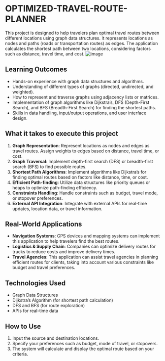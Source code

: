 # OPTIMIZED-TRAVEL-ROUTE-PLANNER

This project is designed to help travelers plan optimal travel routes between different locations using graph data structures. It represents locations as nodes and paths (roads or transportation routes) as edges. The application calculates the shortest path between two locations, considering factors such as distance, travel time, and cost.
![image](https://github.com/user-attachments/assets/b50c0f64-1f23-41e7-bd62-4c8404b2d4bc)

## Learning Outcomes

- Hands-on experience with graph data structures and algorithms.
- Understanding of different types of graphs (directed, undirected, and weighted).
- How to represent and traverse graphs using adjacency lists or matrices.
- Implementation of graph algorithms like Dijkstra’s, DFS (Depth-First Search), and BFS (Breadth-First Search) for finding the shortest paths.
- Skills in data handling, input/output operations, and user interface design.

## What it takes to execute this project

1. **Graph Representation**: Represent locations as nodes and edges as travel routes. Assign weights to edges based on distance, travel time, or cost.
2. **Graph Traversal**: Implement depth-first search (DFS) or breadth-first search (BFS) to find possible routes.
3. **Shortest Path Algorithms**: Implement algorithms like Dijkstra’s for finding optimal routes based on factors like distance, time, or cost.
4. **Efficient Path-finding**: Utilize data structures like priority queues or heaps to optimize path-finding efficiency.
5. **Constraints Handling**: Handle constraints such as budget, travel mode, or stopover preferences.
6. **External API Integration**: Integrate with external APIs for real-time updates, location data, or travel information.


## Real-World Applications

- **Navigation Systems**: GPS devices and mapping systems can implement this application to help travelers find the best routes.
- **Logistics & Supply Chain**: Companies can optimize delivery routes for trucks to reduce costs and improve delivery times.
- **Travel Agencies**: This application can assist travel agencies in planning efficient routes for clients, taking into account various constraints like budget and travel preferences.

## Technologies Used

- Graph Data Structures
- Dijkstra’s Algorithm (for shortest path calculation)
- DFS and BFS (for route exploration)
- APIs for real-time data

## How to Use

1. Input the source and destination locations.
2. Specify your preferences such as budget, mode of travel, or stopovers.
3. The system will calculate and display the optimal route based on your criteria.


